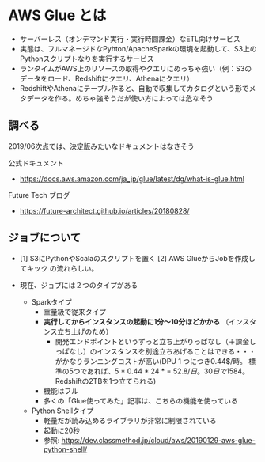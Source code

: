 # AWS Glue とは

* サーバーレス（オンデマンド実行・実行時間課金）なETL向けサービス
* 実態は、フルマネージドなPyhton/ApacheSparkの環境を起動して、S3上のPythonスクリプトなりを実行するサービス
* ランタイムがAWS上のリソースの取得やクエリにめっちゃ強い（例：S3のデータをロード、Redshiftにクエリ、Athenaにクエリ）
* RedshiftやAthenaにテーブル作ると、自動で収集してカタログという形でメタデータを作る。めちゃ強そうだが使い方によっては危なそう

## 調べる

2019/06次点では、決定版みたいなドキュメントはなさそう

公式ドキュメント

* https://docs.aws.amazon.com/ja_jp/glue/latest/dg/what-is-glue.html

Future Tech ブログ

* https://future-architect.github.io/articles/20180828/

## ジョブについて

* [1] S3にPythonやScalaのスクリプトを置く [2] AWS GlueからJobを作成してキック の流れらしい。

* 現在、ジョブには２つのタイプがある
  * Sparkタイプ
    * 重量級で従来タイプ
    * **実行してからインスタンスの起動に1分～10分ほどかかる** （インスタンス立ち上げのため）
      * 開発エンドポイントというずっと立ち上がりっぱなし（＋課金しっぱなし）のインスタンスを別途立ちあげることはできる・・・がかなりランニングコストが高い(DPU 1 つにつき0.44$/時。
        標準の5つであれば、5 * 0.44 * 24 * = $52.8 / 日。30日で$1584。Redshiftの2TBを1つ立てられる)
    * 機能はフル
    * 多くの「Glue使ってみた」記事は、こちらの機能を使っている
  * Python Shellタイプ
    * 軽量だが読み込めるライブラリが非常に制限されている
    * 起動に20秒
    * 参照: https://dev.classmethod.jp/cloud/aws/20190129-aws-glue-python-shell/
  